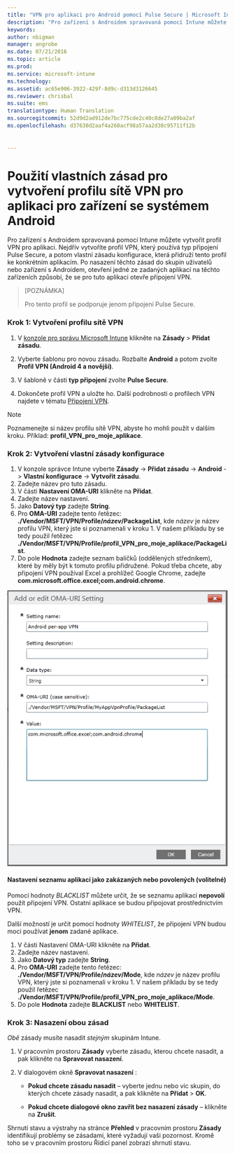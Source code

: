 ```yaml
---
title: "VPN pro aplikaci pro Android pomocí Pulse Secure | Microsoft Intune"
description: "Pro zařízení s Androidem spravovaná pomocí Intune můžete vytvořit profil VPN pro aplikaci."
keywords: 
author: nbigman
manager: angrobe
ms.date: 07/21/2016
ms.topic: article
ms.prod: 
ms.service: microsoft-intune
ms.technology: 
ms.assetid: ac65e906-3922-429f-8d9c-d313d3126645
ms.reviewer: chrisbal
ms.suite: ems
translationtype: Human Translation
ms.sourcegitcommit: 52d9d2ad912de7bc775cde2c40c8de27a09ba2af
ms.openlocfilehash: d37630d2aaf4a260acf98a57aa2d38c95711f12b


---
```


# Použití vlastních zásad pro vytvoření profilu sítě VPN pro aplikaci pro zařízení se systémem Android

Pro zařízení s Androidem spravovaná pomocí Intune můžete vytvořit profil VPN pro aplikaci. Nejdřív vytvoříte profil VPN, který používá typ připojení Pulse Secure, a potom vlastní zásadu konfigurace, která přidruží tento profil ke konkrétním aplikacím. Po nasazení těchto zásad do skupin uživatelů nebo zařízení s Androidem, otevření jedné ze zadaných aplikací na těchto zařízeních způsobí, že se pro tuto aplikaci otevře připojení VPN.

> [POZNÁMKA]
> 
> Pro tento profil se podporuje jenom připojení Pulse Secure.


### Krok 1: Vytvoření profilu sítě VPN

1. V [konzole pro správu Microsoft Intune](https://manage.microsoft.com) klikněte na **Zásady** > **Přidat zásadu**.
2. Vyberte šablonu pro novou zásadu. Rozbalte **Android** a potom zvolte **Profil VPN (Android 4 a novější)**.

3. V šabloně v části **typ připojení** zvolte **Pulse Secure**.
4. Dokončete profil VPN a uložte ho. Další podrobnosti o profilech VPN najdete v tématu [Připojení VPN](vpn-connections-in-microsoft-intune.md).

> [!NOTE]
Poznamenejte si název profilu sítě VPN, abyste ho mohli použít v dalším kroku. Příklad: **profil_VPN_pro_moje_aplikace**.

### Krok 2: Vytvoření vlastní zásady konfigurace

   1. V konzole správce Intune vyberte **Zásady** -> **Přidat zásadu** -> **Android** -> **Vlastní konfigurace** -> **Vytvořit zásadu**.
   2. Zadejte název pro tuto zásadu.
   3. V části **Nastavení OMA-URI** klikněte na **Přidat**.
   4. Zadejte název nastavení.
   5. Jako **Datový typ** zadejte **String**.
   6. Pro **OMA-URI** zadejte tento řetězec: **./Vendor/MSFT/VPN/Profile/*název*/PackageList**, kde *název* je název profilu VPN, který jste si poznamenali v kroku 1. V našem příkladu by se tedy použil řetězec **./Vendor/MSFT/VPN/Profile/profil_VPN_pro_moje_aplikace/PackageList**.
   7.   Do pole **Hodnota** zadejte seznam balíčků (oddělených středníkem), které by měly být k tomuto profilu přidružené.  Pokud třeba chcete, aby připojení VPN používal Excel a prohlížeč Google Chrome, zadejte **com.microsoft.office.excel;com.android.chrome**.


   ![Příklad vlastní zásady VPN pro aplikaci pro Android](..\media\android_per_app_vpn_oma_uri.png)
#### Nastavení seznamu aplikací jako zakázaných nebo povolených (volitelné)
Pomocí hodnoty *BLACKLIST* můžete určit, že se seznamu aplikací **nepovolí** použít připojení VPN.  Ostatní aplikace se budou připojovat prostřednictvím VPN.

Další možností je určit pomocí hodnoty *WHITELIST*, že připojení VPN budou moci používat **jenom** zadané aplikace.


1.  V části Nastavení OMA-URI klikněte na **Přidat**.
2.  Zadejte název nastavení.
3.  Jako **Datový typ** zadejte **String**.
4.  Pro **OMA-URI** zadejte tento řetězec: **./Vendor/MSFT/VPN/Profile/*název*/Mode**, kde *název* je název profilu VPN, který jste si poznamenali v kroku 1. V našem příkladu by se tedy použil řetězec **./Vendor/MSFT/VPN/Profile/profil_VPN_pro_moje_aplikace/Mode**.
5.  Do pole **Hodnota** zadejte **BLACKLIST** nebo **WHITELIST**.



### Krok 3: Nasazení obou zásad

*Obě* zásady musíte nasadit *stejným* skupinám Intune.

   1.  V pracovním prostoru **Zásady** vyberte zásadu, kterou chcete nasadit, a pak klikněte na **Spravovat nasazení**.

2.  V dialogovém okně **Spravovat nasazení** :

    -   **Pokud chcete zásadu nasadit** – vyberte jednu nebo víc skupin, do kterých chcete zásady nasadit, a pak klikněte na **Přidat** &gt; **OK**.

    -   **Pokud chcete dialogové okno zavřít bez nasazení zásady** – klikněte na **Zrušit**.

Shrnutí stavu a výstrahy na stránce **Přehled** v pracovním prostoru **Zásady** identifikují problémy se zásadami, které vyžadují vaši pozornost. Kromě toho se v pracovním prostoru Řídicí panel zobrazí shrnutí stavu.



<!--HONumber=Aug16_HO1-->


